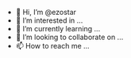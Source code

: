 - 👋 Hi, I’m @ezostar
- 👀 I’m interested in ...
- 🌱 I’m currently learning ...
- 💞️ I’m looking to collaborate on ...
- 📫 How to reach me ...

<!---
ezostar/ezostar is a ✨ special ✨ repository because its `README.md` (this file) appears on your GitHub profile.
You can click the Preview link to take a look at your changes.
--->
